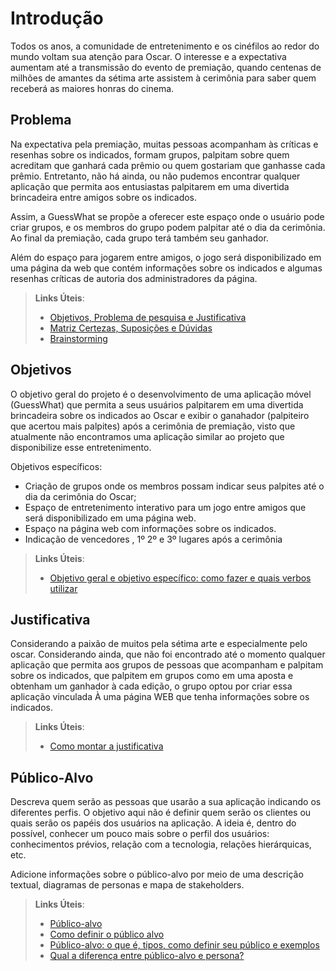 # Introdução

Todos os anos, a comunidade de entretenimento e os cinéfilos ao redor do mundo voltam sua atenção para Oscar. O interesse e a expectativa aumentam até a transmissão do evento de premiação, quando centenas de milhões de amantes da sétima arte assistem à cerimônia para saber quem receberá as maiores honras do cinema. 

## Problema

Na expectativa pela premiação, muitas pessoas acompanham às críticas e resenhas sobre os indicados, formam grupos, palpitam sobre quem acreditam que ganhará cada prêmio ou quem gostariam que ganhasse cada prêmio. Entretanto, não há ainda, ou não pudemos encontrar qualquer aplicação que permita aos entusiastas palpitarem em uma divertida brincadeira entre amigos sobre os indicados.

Assim, a GuessWhat se propõe a oferecer este espaço onde o usuário pode criar grupos, e os membros do grupo podem palpitar até o dia da cerimônia. Ao final da premiação, cada grupo terá também seu ganhador.

Além do espaço para jogarem entre amigos, o jogo será disponibilizado em uma página da web que contém informações sobre os indicados e algumas resenhas críticas de autoria dos administradores da página.

> **Links Úteis**:
> - [Objetivos, Problema de pesquisa e Justificativa](https://medium.com/@versioparole/objetivos-problema-de-pesquisa-e-justificativa-c98c8233b9c3)
> - [Matriz Certezas, Suposições e Dúvidas](https://medium.com/educa%C3%A7%C3%A3o-fora-da-caixa/matriz-certezas-suposi%C3%A7%C3%B5es-e-d%C3%BAvidas-fa2263633655)
> - [Brainstorming](https://www.euax.com.br/2018/09/brainstorming/)

## Objetivos

O objetivo geral do projeto é o desenvolvimento de uma aplicação móvel (GuessWhat) que permita a seus usuários palpitarem em uma divertida brincadeira sobre os indicados ao Oscar e exibir o ganahador (palpiteiro que acertou mais palpites) após a cerimônia de premiação, visto que atualmente não encontramos uma aplicação similar ao projeto que disponibilize esse entretenimento.

Objetivos específicos:<br/>
-	Criação de grupos onde os membros possam indicar seus palpites até o dia da cerimônia do Oscar;<br/>
-	Espaço de entretenimento interativo para um jogo entre amigos que será disponibilizado em uma página web.<br/>
-	Espaço na página web com informações sobre os indicados.
-	Indicação de vencedores , 1º 2º e 3º lugares após a cerimônia

 
> **Links Úteis**:
> - [Objetivo geral e objetivo específico: como fazer e quais verbos utilizar](https://blog.mettzer.com/diferenca-entre-objetivo-geral-e-objetivo-especifico/)

## Justificativa

Considerando a paixão de muitos pela sétima arte e especialmente pelo oscar. 
Considerando ainda, que não foi encontrado até o momento qualquer aplicação que permita aos grupos de pessoas que acompanham e palpitam sobre os indicados, que palpitem em grupos como em uma aposta e obtenham um ganhador à cada edição, o grupo optou por criar essa aplicação vinculada À uma página WEB que tenha informações sobre os indicados.

> **Links Úteis**:
> - [Como montar a justificativa](https://guiadamonografia.com.br/como-montar-justificativa-do-tcc/)

## Público-Alvo

Descreva quem serão as pessoas que usarão a sua aplicação indicando os diferentes perfis. O objetivo aqui não é definir quem serão os clientes ou quais serão os papéis dos usuários na aplicação. A ideia é, dentro do possível, conhecer um pouco mais sobre o perfil dos usuários: conhecimentos prévios, relação com a tecnologia, relações
hierárquicas, etc.

Adicione informações sobre o público-alvo por meio de uma descrição textual, diagramas de personas e mapa de stakeholders.

> **Links Úteis**:
> - [Público-alvo](https://blog.hotmart.com/pt-br/publico-alvo/)
> - [Como definir o público alvo](https://exame.com/pme/5-dicas-essenciais-para-definir-o-publico-alvo-do-seu-negocio/)
> - [Público-alvo: o que é, tipos, como definir seu público e exemplos](https://klickpages.com.br/blog/publico-alvo-o-que-e/)
> - [Qual a diferença entre público-alvo e persona?](https://rockcontent.com/blog/diferenca-publico-alvo-e-persona/)
